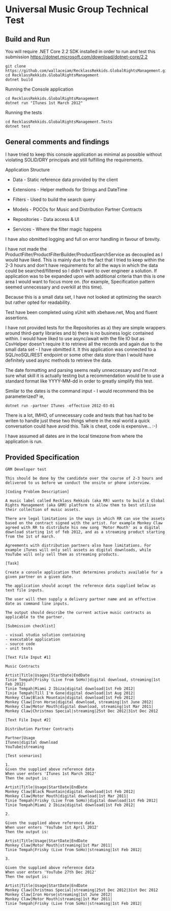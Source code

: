 # Universal Music Group Technical Test

## Build and Run

You will require .NET Core 2.2 SDK installed in order to run and test this submission
https://dotnet.microsoft.com/download/dotnet-core/2.2

```
git clone https://github.com/wallaceiam/RecklassRekkids.GlobalRightsManagement.git
cd RecklassRekkids.GlobalRightsManagement
dotnet build
```

Running the Console application
```
cd RecklassRekkids.GlobalRightsManagement
dotnet run "ITunes 1st March 2012"
```

Running the tests
```
cd RecklassRekkids.GlobalRightsManagement.Tests
dotnet test
```

## General comments and findings

I have tried to keep this console application as minimal as possible without violating SOLID/DRY principals and still fulfilling the requirements.

Application Structure

+ Data            - Static reference data provided by the client

+ Extensions      - Helper methods for Strings and DateTime

+ Filters         - Used to build the search query

+ Models          - POCOs for Music and Distribution Partner Contracts

+ Repositories    - Data access & UI

+ Services        - Where the filter magic happens

I have also obmitted logging and full on error handling in favour of brevity.

I have not made the ProductFilter/ProductFilterBuilder/ProductSearchService as decoupled as I would have liked. This is mainly due to the fact that I tried to keep within the 2-3 hours and don't have requirements for all the ways in which the data could be searched/filtered so I didn't want to over engineer a solution. If application was to be expanded upon with additional criteria than this is one area I would want to focus more on.  (for example, Specification pattern seemed unnecessary and overkill at this time).

Because this is a small data set, I have not looked at optimizing the search but rather opted for readability.

Test have been completed using xUnit with xbehave.net, Moq and fluent assertions.

I have not provided tests for the Repositories as a) they are simple wrappers around third-party libraries and b) there is no business logic contained within. I would have liked to use async/await with the file IO but as CsvHelper doesn't require it to retrieve all the records and again due to the small data set - I have obmitted it. It this application was connected to a SQL/noSQL/REST endpoint or some other data store than I would have definitely used async methods to retrieve the data.

The date formatting and parsing seems really unneccessary and I'm not sure what skill it is actually testing but a recommendation would be to use a standard format like YYYY-MM-dd in order to greatly simplify this test.

Similar to the dates is the command input - I would recommend this be parameterized? ie, 
```
dotnet run -partner ITunes -effective 2012-03-01
```

There is a lot, IMHO, of unnecessary code and tests that has had to be writen to handle just these two things where in the real world a quick conversation could have avoid this. Talk is cheat, code is expensive... :-)

I have assumed all dates are in the local timezone from where the application is run.


## Provided Specification
```
GRM Developer test 
 
This should be done by the candidate over the course of ​2-3​ hours and delivered to us before we conduct the onsite or phone interview. 
 
[Coding Problem Description] 
 
A music label called Recklass Rekkids (aka RR) wants to build a Global Rights Management (aka GRM) platform to allow them to best utilise their collection of music assets. 
 
There are legal limitations in the ways in which RR can use the assets based on the contract signed with the artist. For example Monkey Claw agreed with RR to distribute his new song 'Motor Mouth' as a digital download starting 1st of feb 2012, and as a streaming product starting from the 1st of march. 
 
Agreements with distribution partners also have limitations. For example iTunes will only sell assets as digital downloads, while YouTube will only sell them as streaming products. 
 
[Task] 
 
Create a console application that determines products available for a given partner on a given date.  
 
The application should accept the reference data supplied below as text file inputs.  
 
The user will then supply a delivery partner name and an effective date as command line inputs.  
 
The output should describe the current active music contracts as applicable to the partner. 
 
[Submission checklist] 
 
- visual studio solution containing 
- executable application 
- source code 
- unit tests 
 
[Text File Input #1] 
 
Music Contracts 
 
Artist|Title|Usages|StartDate|EndDate 
Tinie Tempah|Frisky (Live from SoHo)|digital download, streaming|1st Feb 2012| 
Tinie Tempah|Miami 2 Ibiza|digital download|1st Feb 2012| 
Tinie Tempah|Till I'm Gone|digital download|1st Aug 2012| 
Monkey Claw|Black Mountain|digital download|1st Feb 2012| 
Monkey Claw|Iron Horse|digital download, streaming|1st June 2012| 
Monkey Claw|Motor Mouth|digital download, streaming|1st Mar 2011| 
Monkey Claw|Christmas Special|streaming|25st Dec 2012|31st Dec 2012 
 
[Text File Input #2] 
 
Distribution Partner Contracts 
 
Partner|Usage 
ITunes|digital download 
YouTube|streaming 
 
[Test scenarios] 
 
1. 
Given the supplied above reference data 
When user enters 'ITunes 1st March 2012' 
Then the output is: 
 
Artist|Title|Usage|StartDate|EndDate 
Monkey Claw|Black Mountain|digital download|1st Feb 2012| 
Monkey Claw|Motor Mouth|digital download|1st Mar 2011| 
Tinie Tempah|Frisky (Live from SoHo)|digital download|1st Feb 2012| 
Tinie Tempah|Miami 2 Ibiza|digital download|1st Feb 2012| 
 
2.  
 
Given the supplied above reference data 
When user enters 'YouTube 1st April 2012' 
Then the output is: 
 
Artist|Title|Usage|StartDate|EndDate 
Monkey Claw|Motor Mouth|streaming|1st Mar 2011| 
Tinie Tempah|Frisky (Live from SoHo)|streaming|1st Feb 2012| 
 
3.  
 
Given the supplied above reference data 
When user enters 'YouTube 27th Dec 2012' 
Then the output is: 
 
Artist|Title|Usage|StartDate|EndDate 
Monkey Claw|Christmas Special|streaming|25st Dec 2012|31st Dec 2012 Monkey Claw|Iron Horse|streaming|1st June 2012| 
Monkey Claw|Motor Mouth|streaming|1st Mar 2011| 
Tinie Tempah|Frisky (Live from SoHo)|streaming|1st Feb 2012| 
```